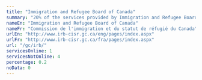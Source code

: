 ```yaml
---
title: "Immigration and Refugee Board of Canada"
summary: "20% of the services provided by Immigration and Refugee Board of Canada are available end-to-end online. 1 are available online, and 4 are not available online."
nameEn: "Immigration and Refugee Board of Canada"
nameFr: "Commission de l'immigration et du statut de réfugié du Canada"
urlEn: "http://www.irb-cisr.gc.ca/eng/pages/index.aspx"
urlFr: "http://www.irb-cisr.gc.ca/fra/pages/index.aspx"
url: "/gc/irb/"
servicesOnline: 1
servicesNotOnline: 4
percentage: 0.2
noData: 0
---
```

